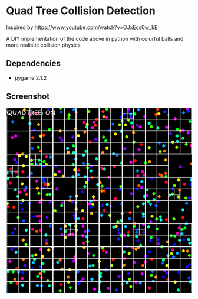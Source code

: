 # Quad Tree Collision Detection
Inspired by https://www.youtube.com/watch?v=OJxEcs0w_kE

A DIY implementation of the code above in python with colorful balls and more realistic collision physics

## Dependencies
- pygame 2.1.2

## Screenshot
![Screenshot of the code](./img/screenshot.png)
